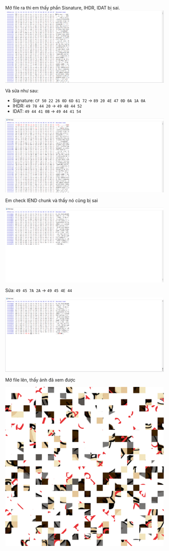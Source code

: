 Mở file ra thì em thấy phần Sisnature, IHDR, IDAT bị sai.
![](https://github.com/HuyThang25/Image/blob/main/Screenshot%202023-02-16%20222516.png)

Và sửa như sau:

- Signature: `CF 50 22 26 0D 6D 61 72` -> `89 20 4E 47 0D 0A 1A 0A`
- IHDR: `49 78 44 20` -> `49 48 44 52`
- IDAT: `49 44 41 0B` -> `49 44 41 54`

![](https://github.com/HuyThang25/Image/blob/main/Screenshot%202023-02-16%20222906.png)

Em check IEND chunk và thấy nó cũng bị sai

![](https://github.com/HuyThang25/Image/blob/main/Screenshot%202023-02-16%20222530.png)

Sửa: `49 45 7A 2A` -> `49 45 4E 44`

![](https://github.com/HuyThang25/Image/blob/main/Screenshot%202023-02-16%20222545.png)


Mở file lên, thấy ảnh đã xem được

![](https://github.com/HuyThang25/Training_Forensics/blob/main/Task2/Bai1.png)
